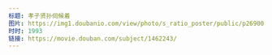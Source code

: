 ```yaml
---
标题: 孝子贤孙伺候着
图片: https://img1.doubanio.com/view/photo/s_ratio_poster/public/p2690073198.jpg
时时: 1993
链接: https://movie.douban.com/subject/1462243/
---
```

